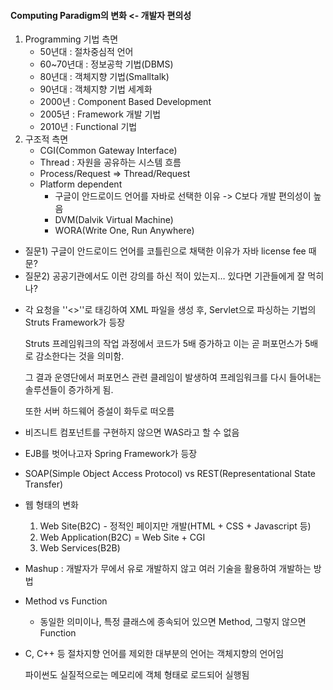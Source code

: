 #### Computing Paradigm의 변화 <- 개발자 편의성

1. Programming 기법 측면
   - 50년대 : 절차중심적 언어
   - 60~70년대 : 정보공학 기법(DBMS)
   - 80년대 : 객체지향 기법(Smalltalk)
   - 90년대 : 객체지향 기법 세계화
   - 2000년 : Component Based Development
   - 2005년 : Framework 개발 기법
   - 2010년 : Functional 기법
2. 구조적 측면
   - CGI(Common Gateway Interface)
   - Thread : 자원을 공유하는 시스템 흐름
   - Process/Request => Thread/Request
   - Platform dependent
     * 구글이 안드로이드 언어를 자바로 선택한 이유 -> C보다 개발 편의성이 높음
     * DVM(Dalvik Virtual Machine)
     * WORA(Write One, Run Anywhere)

* 질문1) 구글이 안드로이드 언어를 코틀린으로 채택한 이유가 자바 license fee 때문?
* 질문2) 공공기관에서도 이런 강의를 하신 적이 있는지… 있다면 기관들에게 잘 먹히나?



- 각 요청을 ''<>''로 태깅하여 XML 파일을 생성 후, Servlet으로 파싱하는 기법의 Struts Framework가 등장

  Struts 프레임워크의 작업 과정에서 코드가 5배 증가하고 이는 곧 퍼포먼스가 5배로 감소한다는 것을 의미함.

  그 결과 운영단에서 퍼포먼스 관련 클레임이 발생하여 프레임워크를 다시 들어내는 솔루션들이 증가하게 됨.

  또한 서버 하드웨어 증설이 화두로 떠오름



- 비즈니트 컴포넌트를 구현하지 않으면 WAS라고 할 수 없음
- EJB를 벗어나고자 Spring Framework가  등장
- SOAP(Simple Object Access Protocol) vs REST(Representational State Transfer)



- 웹 형태의 변화
  1. Web Site(B2C) - 정적인 페이지만 개발(HTML + CSS + Javascript 등)
  2. Web Application(B2C) = Web Site + CGI
  3. Web Services(B2B)



- Mashup : 개발자가 무에서 유로 개발하지 않고 여러 기술을 활용하여 개발하는 방법

- Method vs Function
  - 동일한 의미이나, 특정 클래스에 종속되어 있으면 Method, 그렇지 않으면 Function



- C, C++ 등 절차지향 언어를 제외한 대부분의 언어는 객체지향의 언어임

  파이썬도 실질적으로는 메모리에 객체 형태로 로드되어 실행됨



